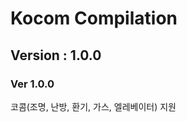 Kocom Compilation
=================
Version : 1.0.0
----------------

### Ver 1.0.0
코콤(조명, 난방, 환기, 가스, 엘레베이터) 지원  
